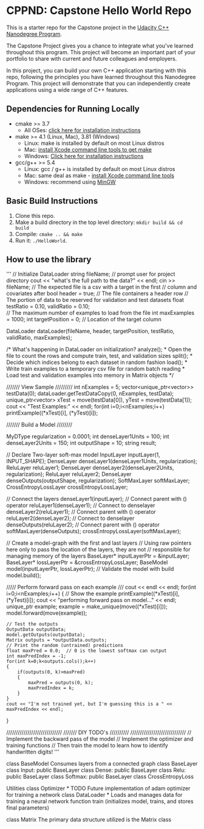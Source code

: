# CPPND: Capstone Hello World Repo

This is a starter repo for the Capstone project in the [Udacity C++ Nanodegree Program](https://www.udacity.com/course/c-plus-plus-nanodegree--nd213).

The Capstone Project gives you a chance to integrate what you've learned throughout this program. This project will become an important part of your portfolio to share with current and future colleagues and employers.

In this project, you can build your own C++ application starting with this repo, following the principles you have learned throughout this Nanodegree Program. This project will demonstrate that you can independently create applications using a wide range of C++ features.

## Dependencies for Running Locally
* cmake >= 3.7
  * All OSes: [click here for installation instructions](https://cmake.org/install/)
* make >= 4.1 (Linux, Mac), 3.81 (Windows)
  * Linux: make is installed by default on most Linux distros
  * Mac: [install Xcode command line tools to get make](https://developer.apple.com/xcode/features/)
  * Windows: [Click here for installation instructions](http://gnuwin32.sourceforge.net/packages/make.htm)
* gcc/g++ >= 5.4
  * Linux: gcc / g++ is installed by default on most Linux distros
  * Mac: same deal as make - [install Xcode command line tools](https://developer.apple.com/xcode/features/)
  * Windows: recommend using [MinGW](http://www.mingw.org/)

## Basic Build Instructions

1. Clone this repo.
2. Make a build directory in the top level directory: `mkdir build && cd build`
3. Compile: `cmake .. && make`
4. Run it: `./HelloWorld`.

## How to use the library
'''
// Initialize DataLoader
string fileName;
// prompt user for project directory
cout << "what's the full path to the data?" << endl;
cin >> fileName;
// The expected file is a csv with a target in the first 
//  column and covariates after
bool header = true;  // The file containers a header row
// The portion of data to be reserved for validation and test datasets
float testRatio = 0.10, validRatio = 0.10;  
// The maximum number of examples to load from the file
int maxExamples = 1000;
int targetPosition = 0; // Location of the target column

DataLoader dataLoader(fileName, header, targetPosition, testRatio, validRatio, maxExamples);

/*
What's happening in DataLoader on initialization?
analyze(); 
    * Open the file to count the rows and compute train, test, and validation sizes 
split();
    * Decide which indices belong to each dataset in random fashion 
load();
    * Write train examples to a temporary csv file for random batch reading
    * Load test and validation examples into memory in Matrix objects
*/

/////// View Sample /////////
int nExamples = 5;
vector<unique_ptr<vector<Matrix>>> testData(0);
dataLoader.getTestDataCopy(0, nExamples, testData);
unique_ptr<vector<Matrix>> xTest = move(testData[0]), yTest = move(testData[1]);
cout << "Test Examples:" << endl;
for(int i=0;i<nExamples;i++) printExample((*xTest)[i], (*yTest)[i]);


/////// Build a Model ////////

MyDType regularization = 0.0001;
int denseLayer1Units = 100;
int denseLayer2Units = 150;
int outputShape = 10;
string result;


// Declare Two-layer soft-max model
InputLayer inputLayer(1, INPUT_SHAPE);
DenseLayer denseLayer1(denseLayer1Units, regularization);
ReluLayer reluLayer1;
DenseLayer denseLayer2(denseLayer2Units, regularization);
ReluLayer reluLayer2;
DenseLayer denseOutputs(outputShape, regularization);
SoftMaxLayer softMaxLayer;
CrossEntropyLossLayer crossEntropyLossLayer;

// Connect the layers
denseLayer1(inputLayer);  // Connect parent with () operator
reluLayer1(denseLayer1);  // Connect to denselayer
denseLayer2(reluLayer1);  // Connect parent with () operator
reluLayer2(denseLayer2);  // Connect to denselayer
denseOutputs(reluLayer2);  // Connect parent with () operator
softMaxLayer(denseOutputs);
crossEntropyLossLayer(softMaxLayer);

// Create a model-graph with the first and last layers
// Using raw pointers here only to pass the location of the layers, they are not
// responsible for managing memory of the layers
BaseLayer* inputLayerPtr = &inputLayer;
BaseLayer* lossLayerPtr = &crossEntropyLossLayer;
BaseModel model(inputLayerPtr, lossLayerPtr);
// Validate the model with build
model.build();

///// Perform forward pass on each example ///
cout << endl << endl;
for(int i=0;i<nExamples;i++)
    {
    // Show the example
    printExample((*xTest)[i], (*yTest)[i]);
    cout << "performing forward pass on model..." << endl;
    unique_ptr<Matrix> example;
    example = make_unique<Matrix>(move((*xTest)[i]));
    model.forward(move(example));

    // Test the outputs
    OutputData outputData;
    model.getOutputs(outputData);
    Matrix outputs = *outputData.outputs;
    // Print the random (untrained) predictions
    float maxPred = 0.0;  // 0 is the lowest softmax can output
    int maxPredIndex = -1;
    for(int k=0;k<outputs.cols();k++)
    {
        if(outputs(0, k)>maxPred)
        {
            maxPred = outputs(0, k);
            maxPredIndex = k;
        }
    }
    cout << "I'm not trained yet, but I'm guessing this is a " << maxPredIndex << endl;
}


/////////////////////////////
/////// DIY TODO's //////////
/////////////////////////////
// Implement the backward pass of the model
// Implement the optimizer and training functions
// Then train the model to learn how to identify handwritten digits!
'''


class BaseModel
  Consumes layers from a connected graph
class BaseLayer
class Input: public BaseLayer
class Dense: public BaseLayer
class Relu: public BaseLayer
class Softmax: public BaseLayer
class CrossEntropyLoss

Utilities
  class Optimizer
    * TODO Future implementation of adam optimizer for training a network
  class DataLoader
    * Loads and manages data for training a neural network
  function train (initializes model, trains, and stores final parameters)

class Matrix
  The primary data structure utilized is the Matrix class

